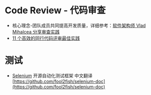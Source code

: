 
# Code Review - 代码审查
- 核心理念-团队成员共同提高开发质量，详细参考：[软件架构师 Vlad Mihalcea 分享审查实践](http://www.infoq.com/cn/news/2014/02/code-review-best-practice)
- [11 个高效的同行代码评审最佳实践]()

# 测试
- [Selenium](http://www.seleniumhq.org/) 开源自动化测试框架 中文翻译[https://github.com/fool2fish/selenium-doc](https://github.com/fool2fish/selenium-doc)
